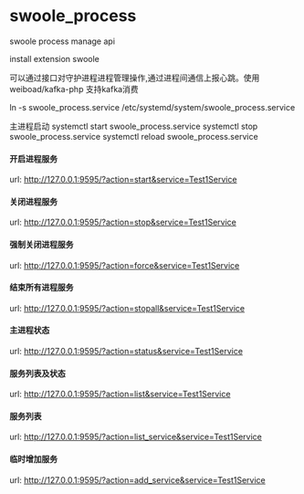 # swoole_process
swoole process manage api

install extension swoole 

可以通过接口对守护进程进程管理操作,通过进程间通信上报心跳。使用weiboad/kafka-php 支持kafka消费


ln -s swoole_process.service /etc/systemd/system/swoole_process.service  

主进程启动
systemctl start swoole_process.service
systemctl stop swoole_process.service
systemctl reload swoole_process.service


#### 开启进程服务
url: http://127.0.0.1:9595/?action=start&service=Test1Service


#### 关闭进程服务
url: http://127.0.0.1:9595/?action=stop&service=Test1Service


#### 强制关闭进程服务
url: http://127.0.0.1:9595/?action=force&service=Test1Service


#### 结束所有进程服务
url: http://127.0.0.1:9595/?action=stopall&service=Test1Service


#### 主进程状态
url: http://127.0.0.1:9595/?action=status&service=Test1Service


#### 服务列表及状态
url: http://127.0.0.1:9595/?action=list&service=Test1Service


#### 服务列表
url: http://127.0.0.1:9595/?action=list_service&service=Test1Service


#### 临时增加服务
url: http://127.0.0.1:9595/?action=add_service&service=Test1Service